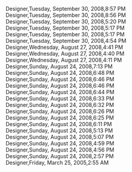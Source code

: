 ﻿Designer,Tuesday, September 30, 2008,8:57 PM  Designer,Tuesday, September 30, 2008,8:56 PM  Designer,Tuesday, September 30, 2008,5:20 PM  Designer,Tuesday, September 30, 2008,5:17 PM  Designer,Tuesday, September 30, 2008,5:17 PM  Designer,Tuesday, September 30, 2008,4:54 PM  Designer,Wednesday, August 27, 2008,4:41 PM  Designer,Wednesday, August 27, 2008,4:40 PM  Designer,Wednesday, August 27, 2008,4:11 PM  Designer,Sunday, August 24, 2008,7:13 PM  Designer,Sunday, August 24, 2008,6:48 PM  Designer,Sunday, August 24, 2008,6:46 PM  Designer,Sunday, August 24, 2008,6:46 PM  Designer,Sunday, August 24, 2008,6:44 PM  Designer,Sunday, August 24, 2008,6:33 PM  Designer,Sunday, August 24, 2008,6:32 PM  Designer,Sunday, August 24, 2008,6:26 PM  Designer,Sunday, August 24, 2008,6:25 PM  Designer,Sunday, August 24, 2008,6:11 PM  Designer,Sunday, August 24, 2008,5:13 PM  Designer,Sunday, August 24, 2008,5:07 PM  Designer,Sunday, August 24, 2008,4:59 PM  Designer,Sunday, August 24, 2008,4:56 PM  Designer,Sunday, August 24, 2008,2:57 PM  Designer,Friday, March 25, 2005,2:55 AM